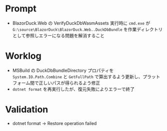 # Prompt
- BlazorDuck.Web の VerifyDuckDbWasmAssets 実行時に `cmd.exe` が `G:\source\BlazorDuck\BlazorDuck.Web..DuckDbBundle` を作業ディレクトリとして参照しエラーになる問題を解消すること

# Worklog
- MSBuild の DuckDbBundleDirectory プロパティを `System.IO.Path.Combine` と `GetFullPath` で算出するよう更新し、プラットフォーム間で正しいパスが得られるよう修正
- `dotnet format` を再実行したが、復元失敗によりエラーで終了

# Validation
- dotnet format → Restore operation failed

